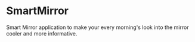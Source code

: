 # SmartMirror
Smart Mirror application to make your every morning's look into the mirror cooler and more informative.
